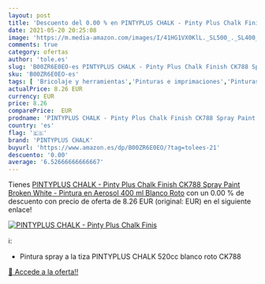 ```yaml
---
layout: post
title: 'Descuento del 0.00 % en PINTYPLUS CHALK - Pinty Plus Chalk Finis'
date: 2021-05-20 20:25:08
image: 'https://m.media-amazon.com/images/I/41HG1VX0KlL._SL500_._SL400_.jpg'
comments: true
category: ofertas
author: 'tole.es'
slug: 'B00ZR6E0EO-es PINTYPLUS CHALK - Pinty Plus Chalk Finish CK788 Spray...'
sku: 'B00ZR6E0EO-es'
tags: [ 'Bricolaje y herramientas','Pinturas e imprimaciones','Pinturas, herramientas y tratamiento de paredes','Sprays de pintura','finish','pintyplus chalk', ]
actualPrice: 8.26 EUR
currency: EUR
price: 8.26
comparePrice:  EUR
prodname: 'PINTYPLUS CHALK - Pinty Plus Chalk Finish CK788 Spray Paint Broken White - Pintura en Aerosol  400 ml  Blanco Roto'
country: 'es'
flag: '🇪🇸'
brand: 'PINTYPLUS CHALK'
buyurl: 'https://www.amazon.es/dp/B00ZR6E0EO/?tag=tolees-21'
descuento: '0.00'
average: '6.52666666666667'
---
```


Tienes [PINTYPLUS CHALK - Pinty Plus Chalk Finish CK788 Spray Paint Broken White - Pintura en Aerosol  400 ml  Blanco Roto](https://www.amazon.es/dp/B00ZR6E0EO/?tag=tolees-21) con un 0.00 % de descuento con precio de oferta de 8.26 EUR (original:  EUR) en el siguiente enlace!

[![PINTYPLUS CHALK - Pinty Plus Chalk Finis](https://m.media-amazon.com/images/I/41HG1VX0KlL._SL500_._SL400_.jpg)](https://www.amazon.es/dp/B00ZR6E0EO/?tag=tolees-21)

ℹ️:

- Pintura spray a la tiza PINTYPLUS CHALK 520cc blanco roto CK788

[🛒 Accede a la oferta!!](https://www.amazon.es/dp/B00ZR6E0EO/?tag=tolees-21)
